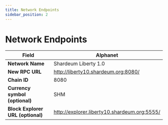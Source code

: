 ```yaml
---
title: Network Endpoints
sidebar_position: 2
---
```


# Network Endpoints

| **Field**                         	| **Alphanet**               	
|-----------------------------------	|----------------------------
| **Network Name**                  	| Shardeum Liberty 1.0      	
| **New RPC URL**                   	| http://liberty10.shardeum.org:8080/                     
| **Chain ID**                      	| 8080                        	
| **Currency symbol (optional)**    	| SHM                       	
| **Block Explorer URL (optional)** 	| http://explorer.liberty10.shardeum.org:5555/ 	
